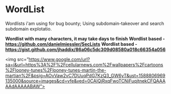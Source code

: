 # WordList
Wordlists i'am using for bug bounty; Using subdomain-takeover and search subdomain explotatio.


<b>Wordlist with many characters, it may take days to finish</b>
<b>Wordlist based - https://github.com/danielmiessler/SecLists</b>
<b>Wordlist based - https://gist.github.com/jhaddix/86a06c5dc309d08580a018c66354a056</b>

<img src=”https://www.google.com/url?sa=i&url=https%3A%2F%2Fcellularnews.com%2Fwallpapers%2Fcartoons%2Flooney-tunes%2Flooney-tunes-martin-the-martian%2F&psig=AOvVaw2vC7DUuqPdG7KzQ3_GW6yT&ust=1588806969135000&source=images&cd=vfe&ved=0CAIQjRxqFwoTCNiFuqjtnekCFQAAAAAdAAAAABAW”>
